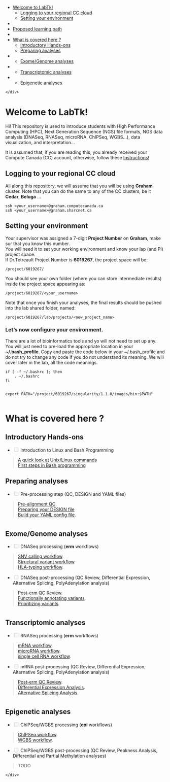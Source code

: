 <!DOCTYPE html>
<html>

<head>
  <meta charset="utf-8">
  <meta name="viewport" content="width=device-width, initial-scale=1.0">
  <title>LabTk</title>
  <link rel="stylesheet" href="https://stackedit.io/style.css" />
</head>

<body class="stackedit">
  <div class="stackedit__left">
    <div class="stackedit__toc">
      
<ul>
<li><a href="#welcome-to-labtk">Welcome to LabTk!</a>
<ul>
<li><a href="#logging-to-your-regional-cc-cloud">Logging to your regional CC cloud</a></li>
<li><a href="#setting-your-environment">Setting your environment</a></li>
</ul>
</li>
<li></li>
<li><a href="#proposed-learning-path">Proposed learning path</a></li>
<li></li>
<li><a href="#what-is-covered-here-">What is covered here ?</a>
<ul>
<li><a href="#introductory-hands-ons">Introductory Hands-ons</a></li>
<li><a href="#preparing-analyses">Preparing analyses</a></li>
</ul>
</li>
<li>
<ul>
<li><a href="#exomegenome-analyses">Exome/Genome analyses</a></li>
</ul>
</li>
<li>
<ul>
<li><a href="#transcriptomic-analyses">Transcriptomic analyses</a></li>
</ul>
</li>
<li>
<ul>
<li><a href="#epigenetic-analyses">Epigenetic analyses</a></li>
</ul>
</li>
</ul>

    </div>
  </div>
  <div class="stackedit__right">
    <div class="stackedit__html">
      <h1 id="welcome-to-labtk">Welcome to LabTk!</h1>
<p>Hi! This repository is used to introduce students with High Performance Computing (HPC), Next Generation Sequence (NGS) file formats, NGS data analysis (DNASeq, RNASeq, microRNA, ChIPSeq, WGBS…), data visualization, and interpretation…</p>
<p>It is assumed that, if you are reading this, you already received your Compute Canada (CC) account, otherwise, follow these  <a href="https://docs.computecanada.ca/wiki/Compute_Canada_Documentation">Instructions!</a></p>
<h2 id="logging-to-your-regional-cc-cloud">Logging to your regional CC cloud</h2>
<p>All along this repository, we will assume that you will be using <strong>Graham</strong> cluster. Note that you can do the same to any of the CC clusters, be it <strong>Cedar</strong>, <strong>Beluga</strong> …</p>
<pre><code>ssh &lt;your_username&gt;@graham.computecanada.ca
ssh &lt;your_username&gt;@graham.sharcnet.ca
</code></pre>
<h2 id="setting-your-environment">Setting your environment</h2>
<p>Your supervisor was assigned a 7-digit <strong>Project Number</strong> on <strong>Graham</strong>, make sur that you know this number.<br>
You will need it to set your working environment and know your lap (and PI) project space.<br>
If Dr.Tetreault Project Number is <strong>6019267</strong>, the project space will be:</p>
<pre><code>/project/6019267/
</code></pre>
<p>You should see your own folder (where you can store intermediate results) inside the project space appearing as:</p>
<pre><code>/project/6019267/&lt;your_username&gt;
</code></pre>
<p>Note that once you finish your analyses, the final results should be pushed into the lab shared folder, named:</p>
<pre><code>/project/6019267/lab/projects/&lt;new_project_name&gt;
</code></pre>
<h3 id="lets-now-configure-your-environment.">Let’s now configure your environment.</h3>
<p>There are a lot of bioinformatics tools and yo will not need to set up any. You will just need to pre-load the appropriate location in your <strong>~/.bash_profile</strong>. Copy and paste the code below in your ~/.bash_profile and do not try to change any code if you do not understand its meaning. We will cover later in the lab, all the code meanings.</p>
<pre><code>if [ -f ~/.bashrc ]; then
	. ~/.bashrc
fi

export PATH="/project/6019267/singularity/1.1.0/images/bin:$PATH"
</code></pre>
<h1 id="section-1"></h1>
<h1 id="what-is-covered-here-">What is covered here ?</h1>
<h2 id="introductory-hands-ons">Introductory Hands-ons</h2>
<ul>
<li class="task-list-item"><input type="checkbox" class="task-list-item-checkbox" disabled=""> Introduction to Linux and Bash Programming</li>
</ul>
<blockquote>
<p><a href="">A quick look at Unix/Linux commands</a><br>
<a href="">First steps in Bash programming</a></p>
</blockquote>
<h2 id="preparing-analyses">Preparing analyses</h2>
<ul>
<li class="task-list-item"><input type="checkbox" class="task-list-item-checkbox" disabled=""> Pre-processing step (QC, DESIGN and YAML files)</li>
</ul>
<blockquote>
<p><a href="">Pre-alignment QC</a>.<br>
<a href="">Preparing your DESIGN file</a><br>
<a href="">Build your YAML config file</a>.</p>
</blockquote>
<h1 id="section-2"></h1>
<h2 id="exomegenome-analyses">Exome/Genome analyses</h2>
<ul>
<li class="task-list-item"><input type="checkbox" class="task-list-item-checkbox" disabled=""> DNASeq processing (<strong>erm</strong> workflows)</li>
</ul>
<blockquote>
<p><a href=""> SNV calling workflow</a>.<br>
<a href="">Structural variant workflow</a>.<br>
<a href="">HLA-typing workflow</a>.</p>
</blockquote>
<ul>
<li class="task-list-item"><input type="checkbox" class="task-list-item-checkbox" disabled=""> DNASeq post-processing (QC Review, Differential Expression, Alternative Splicing, PolyAdenylation analysis)</li>
</ul>
<blockquote>
<p><a href="">Post-erm QC Review</a>.<br>
<a href="">Functionally annotating variants</a>.<br>
<a href="">Prioritizing variants</a>.</p>
</blockquote>
<h1 id="section-3"></h1>
<h2 id="transcriptomic-analyses">Transcriptomic analyses</h2>
<ul>
<li class="task-list-item"><input type="checkbox" class="task-list-item-checkbox" disabled=""> RNASeq processing (<strong>erm</strong> workflows)</li>
</ul>
<blockquote>
<p><a href=""> mRNA workflow</a>.<br>
<a href="">microRNA workflow</a>.<br>
<a href="">single cell RNA workflow</a>.</p>
</blockquote>
<ul>
<li class="task-list-item"><input type="checkbox" class="task-list-item-checkbox" disabled=""> mRNA post-processing (QC Review, Differential Expression, Alternative Splicing, PolyAdenylation analysis)</li>
</ul>
<blockquote>
<p><a href="">Post-erm QC Review</a>.<br>
<a href="">Differential Expression Analysis</a>.<br>
<a href="">Alternative Splicing Analysis</a>.</p>
</blockquote>
<h1 id="section-4"></h1>
<h2 id="epigenetic-analyses">Epigenetic analyses</h2>
<ul>
<li class="task-list-item"><input type="checkbox" class="task-list-item-checkbox" disabled=""> ChIPSeq/WGBS processing (<strong>epi</strong> workflows)</li>
</ul>
<blockquote>
<p><a href=""> ChIPSeq workflow</a>.<br>
<a href="">WGBS workflow</a>.</p>
</blockquote>
<ul>
<li class="task-list-item"><input type="checkbox" class="task-list-item-checkbox" disabled=""> ChIPSeq/WGBS post-processing (QC Review, Peakness Analysis, Differential and Partial Methylation analyses)</li>
</ul>
<blockquote>
<p>TODO</p>
</blockquote>

    </div>
  </div>
</body>

</html>


